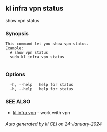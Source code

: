 ## kl infra vpn status

show vpn status

### Synopsis

```
This command let you show vpn status.
Example:
  # show vpn status
  sudo kl infra vpn status
	
```

### Options

```
  -h, --help   help for status
  -h, --help   help for status
```

### SEE ALSO

* [kl infra vpn](kl_infra_vpn.md)  - work with vpn

###### Auto generated by kl CLI on 24-January-2024
